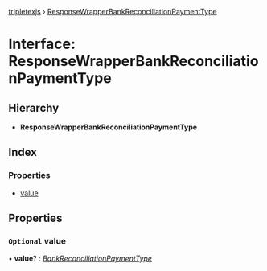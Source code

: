 [tripletexjs](../README.md) › [ResponseWrapperBankReconciliationPaymentType](responsewrapperbankreconciliationpaymenttype.md)

# Interface: ResponseWrapperBankReconciliationPaymentType

## Hierarchy

* **ResponseWrapperBankReconciliationPaymentType**

## Index

### Properties

* [value](responsewrapperbankreconciliationpaymenttype.md#optional-value)

## Properties

### `Optional` value

• **value**? : *[BankReconciliationPaymentType](bankreconciliationpaymenttype.md)*

